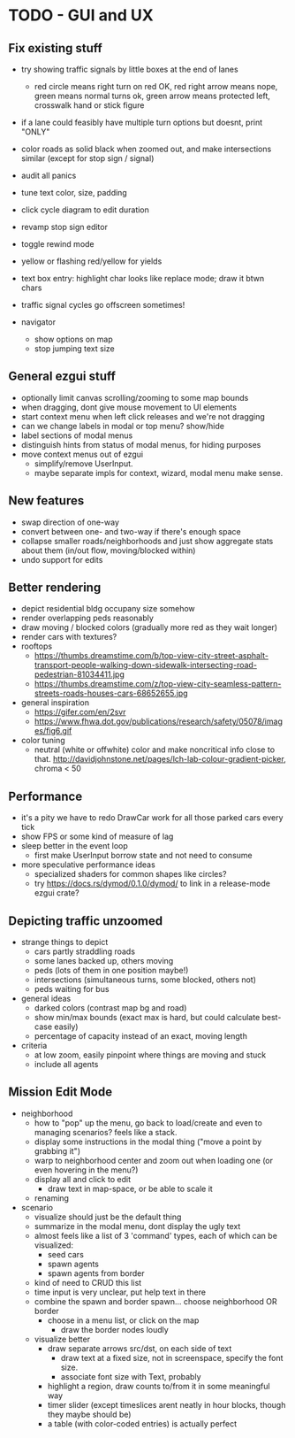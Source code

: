 # TODO - GUI and UX

## Fix existing stuff

- try showing traffic signals by little boxes at the end of lanes
	- red circle means right turn on red OK, red right arrow means nope, green means normal turns ok, green arrow means protected left, crosswalk hand or stick figure

- if a lane could feasibly have multiple turn options but doesnt, print "ONLY"
- color roads as solid black when zoomed out, and make intersections similar (except for stop sign / signal)
- audit all panics
- tune text color, size, padding

- click cycle diagram to edit duration

- revamp stop sign editor
- toggle rewind mode
- yellow or flashing red/yellow for yields
- text box entry: highlight char looks like replace mode; draw it btwn chars

- traffic signal cycles go offscreen sometimes!

- navigator
	- show options on map
	- stop jumping text size

## General ezgui stuff

- optionally limit canvas scrolling/zooming to some map bounds
- when dragging, dont give mouse movement to UI elements
- start context menu when left click releases and we're not dragging
- can we change labels in modal or top menu? show/hide
- label sections of modal menus
- distinguish hints from status of modal menus, for hiding purposes
- move context menus out of ezgui
	- simplify/remove UserInput.
	- maybe separate impls for context, wizard, modal menu make sense.

## New features

- swap direction of one-way
- convert between one- and two-way if there's enough space
- collapse smaller roads/neighborhoods and just show aggregate stats about them (in/out flow, moving/blocked within)
- undo support for edits

## Better rendering

- depict residential bldg occupany size somehow
- render overlapping peds reasonably
- draw moving / blocked colors (gradually more red as they wait longer)
- render cars with textures?
- rooftops
	- https://thumbs.dreamstime.com/b/top-view-city-street-asphalt-transport-people-walking-down-sidewalk-intersecting-road-pedestrian-81034411.jpg
	- https://thumbs.dreamstime.com/z/top-view-city-seamless-pattern-streets-roads-houses-cars-68652655.jpg
- general inspiration
	- https://gifer.com/en/2svr
	- https://www.fhwa.dot.gov/publications/research/safety/05078/images/fig6.gif
- color tuning
	- neutral (white or offwhite) color and make noncritical info close to
	  that. http://davidjohnstone.net/pages/lch-lab-colour-gradient-picker,
          chroma < 50

## Performance

- it's a pity we have to redo DrawCar work for all those parked cars every tick
- show FPS or some kind of measure of lag
- sleep better in the event loop
	- first make UserInput borrow state and not need to consume
- more speculative performance ideas
	- specialized shaders for common shapes like circles?
	- try https://docs.rs/dymod/0.1.0/dymod/ to link in a release-mode ezgui crate?

## Depicting traffic unzoomed

- strange things to depict
	- cars partly straddling roads
	- some lanes backed up, others moving
	- peds (lots of them in one position maybe!)
	- intersections (simultaneous turns, some blocked, others not)
	- peds waiting for bus
- general ideas
	- darked colors (contrast map bg and road)
	- show min/max bounds (exact max is hard, but could calculate best-case easily)
	- percentage of capacity instead of an exact, moving length
- criteria
	- at low zoom, easily pinpoint where things are moving and stuck
	- include all agents

## Mission Edit Mode

- neighborhood
	- how to "pop" up the menu, go back to load/create and even to managing scenarios? feels like a stack.
	- display some instructions in the modal thing ("move a point by grabbing it")
	- warp to neighborhood center and zoom out when loading one (or even hovering in the menu?)
	- display all and click to edit
		- draw text in map-space, or be able to scale it
	- renaming
- scenario
	- visualize should just be the default thing
	- summarize in the modal menu, dont display the ugly text
	- almost feels like a list of 3 'command' types, each of which can be visualized:
		- seed cars
		- spawn agents
		- spawn agents from border
	- kind of need to CRUD this list
	- time input is very unclear, put help text in there
	- combine the spawn and border spawn... choose neighborhood OR border
		- choose in a menu list, or click on the map
			- draw the border nodes loudly
	- visualize better
		- draw separate arrows src/dst, on each side of text
			- draw text at a fixed size, not in screenspace, specify the font size.
			- associate font size with Text, probably
		- highlight a region, draw counts to/from it in some meaningful way
		- timer slider (except timeslices arent neatly in hour blocks, though they maybe should be)
		- a table (with color-coded entries) is actually perfect
